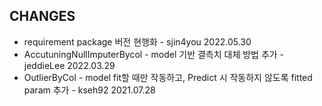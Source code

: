 ## CHANGES
- requirement package 버전 현행화 - sjin4you 2022.05.30
- AccutuningNullImputerBycol - model 기반 결측치 대체 방법 추가 - jeddieLee 2022.03.29
- OutlierByCol - model fit할 때만 작동하고, Predict 시 작동하지 않도록 fitted param 추가 - kseh92 2021.07.28
